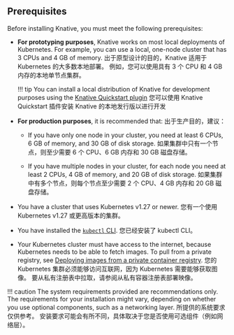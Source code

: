 ## Prerequisites

Before installing Knative, you must meet the following prerequisites:

- **For prototyping purposes**, Knative works on most local deployments of Kubernetes. For example, you can use a local, one-node cluster that has 3&nbsp;CPUs and 4&nbsp;GB of memory.
  出于原型设计的目的，Knative 适用于 Kubernetes 的大多数本地部署。 例如，您可以使用具有 3 个 CPU 和 4 GB 内存的本地单节点集群。

    !!! tip
        You can install a local distribution of Knative for development purposes
        using the [Knative Quickstart plugin](/docs/getting-started/quickstart-install/)
        您可以使用 Knative Quickstart 插件安装 Knative 的本地发行版以进行开发

- **For production purposes**, it is recommended that:
  出于生产目的，建议：

    - If you have only one node in your cluster, you need at least 6&nbsp;CPUs, 6&nbsp;GB of memory, and 30&nbsp;GB of disk storage.
      如果集群中只有一个节点，则至少需要 6 个 CPU、6 GB 内存和 30 GB 磁盘存储。

    - If you have multiple nodes in your cluster, for each node you need at least 2&nbsp;CPUs, 4&nbsp;GB of memory, and 20&nbsp;GB of disk storage.
      如果集群中有多个节点，则每个节点至少需要 2 个 CPU、4 GB 内存和 20 GB 磁盘存储。

- You have a cluster that uses Kubernetes v1.27 or newer.
  您有一个使用 Kubernetes v1.27 或更高版本的集群。

- You have installed the [`kubectl` CLI](https://kubernetes.io/docs/tasks/tools/install-kubectl/).
  您已经安装了 kubectl CLI。

- Your Kubernetes cluster must have access to the internet, because Kubernetes needs to be able to fetch images. To pull from a private registry, see [Deploying images from a private container registry](/docs/serving/deploying-from-private-registry/).
  您的 Kubernetes 集群必须能够访问互联网，因为 Kubernetes 需要能够获取图像。 要从私有注册表中拉取，请参阅从私有容器注册表部署映像。

!!! caution
    The system requirements provided are recommendations only. The requirements for your installation might vary, depending on whether you use optional components, such as a networking layer.
    所提供的系统要求仅供参考。 安装要求可能会有所不同，具体取决于您是否使用可选组件（例如网络层）。

